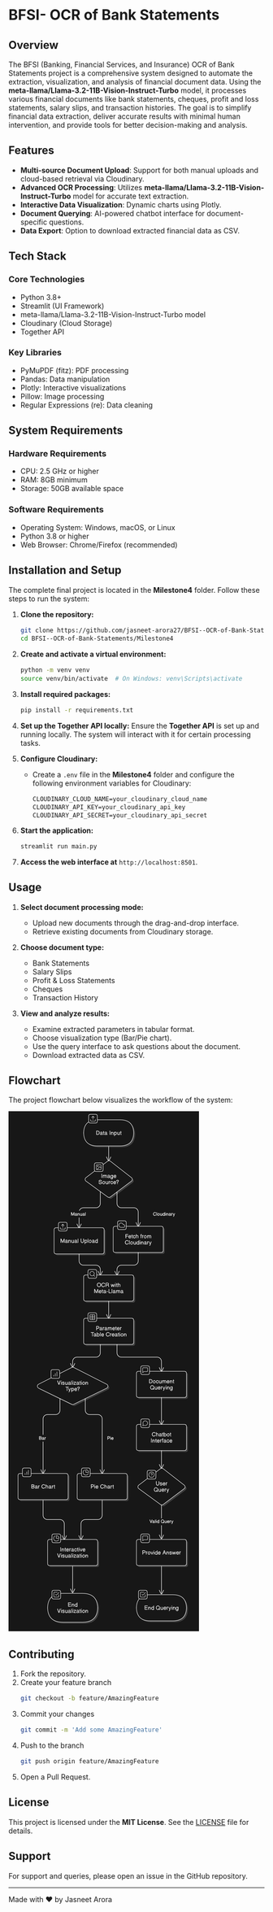 # BFSI- OCR of Bank Statements

## Overview

The BFSI (Banking, Financial Services, and Insurance) OCR of Bank Statements project is a comprehensive system designed to automate the extraction, visualization, and analysis of financial document data. Using the **meta-llama/Llama-3.2-11B-Vision-Instruct-Turbo** model, it processes various financial documents like bank statements, cheques, profit and loss statements, salary slips, and transaction histories. The goal is to simplify financial data extraction, deliver accurate results with minimal human intervention, and provide tools for better decision-making and analysis.

## Features

- **Multi-source Document Upload**: Support for both manual uploads and cloud-based retrieval via Cloudinary.
- **Advanced OCR Processing**: Utilizes **meta-llama/Llama-3.2-11B-Vision-Instruct-Turbo** model for accurate text extraction.
- **Interactive Data Visualization**: Dynamic charts using Plotly.
- **Document Querying**: AI-powered chatbot interface for document-specific questions.
- **Data Export**: Option to download extracted financial data as CSV.

## Tech Stack

### Core Technologies

- Python 3.8+
- Streamlit (UI Framework)
- meta-llama/Llama-3.2-11B-Vision-Instruct-Turbo model
- Cloudinary (Cloud Storage)
- Together API

### Key Libraries

- PyMuPDF (fitz): PDF processing
- Pandas: Data manipulation
- Plotly: Interactive visualizations
- Pillow: Image processing
- Regular Expressions (re): Data cleaning

## System Requirements

### Hardware Requirements

- CPU: 2.5 GHz or higher
- RAM: 8GB minimum
- Storage: 50GB available space

### Software Requirements

- Operating System: Windows, macOS, or Linux
- Python 3.8 or higher
- Web Browser: Chrome/Firefox (recommended)

## Installation and Setup

The complete final project is located in the **Milestone4** folder. Follow these steps to run the system:

1. **Clone the repository:**

   ```bash
   git clone https://github.com/jasneet-arora27/BFSI--OCR-of-Bank-Statements.git
   cd BFSI--OCR-of-Bank-Statements/Milestone4
   ```

2. **Create and activate a virtual environment:**

   ```bash
   python -m venv venv
   source venv/bin/activate  # On Windows: venv\Scripts\activate
   ```

3. **Install required packages:**

   ```bash
   pip install -r requirements.txt
   ```

4. **Set up the Together API locally:**
   Ensure the **Together API** is set up and running locally. The system will interact with it for certain processing tasks.

5. **Configure Cloudinary:**

   - Create a `.env` file in the **Milestone4** folder and configure the following environment variables for Cloudinary:
     ```plaintext
     CLOUDINARY_CLOUD_NAME=your_cloudinary_cloud_name
     CLOUDINARY_API_KEY=your_cloudinary_api_key
     CLOUDINARY_API_SECRET=your_cloudinary_api_secret
     ```

6. **Start the application:**

   ```bash
   streamlit run main.py
   ```

7. **Access the web interface at** `http://localhost:8501`.

## Usage

1. **Select document processing mode:**

   - Upload new documents through the drag-and-drop interface.
   - Retrieve existing documents from Cloudinary storage.

2. **Choose document type:**

   - Bank Statements
   - Salary Slips
   - Profit & Loss Statements
   - Cheques
   - Transaction History

3. **View and analyze results:**
   - Examine extracted parameters in tabular format.
   - Choose visualization type (Bar/Pie chart).
   - Use the query interface to ask questions about the document.
   - Download extracted data as CSV.

## Flowchart

The project flowchart below visualizes the workflow of the system:

![Flowchart](./BFSI%20Flowchart.png)

## Contributing

1. Fork the repository.
2. Create your feature branch
   ```bash
   git checkout -b feature/AmazingFeature
   ```
3. Commit your changes
   ```bash
   git commit -m 'Add some AmazingFeature'
   ```
4. Push to the branch
   ```bash
   git push origin feature/AmazingFeature
   ```
5. Open a Pull Request.

## License

This project is licensed under the **MIT License**. See the [LICENSE](LICENSE) file for details.

## Support

For support and queries, please open an issue in the GitHub repository.

---

Made with ❤️ by Jasneet Arora
